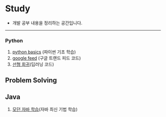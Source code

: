 # Study
* 개발 공부 내용을 정리하는 공간입니다.

* * *

### Python
1. [python basics](https://github.com/jyshine/study/blob/main/python/Python_Basic.ipynb) (파이썬 기초 학습)
2. [google feed](https://github.com/jyshine/study/blob/main/python/google_feed.ipynb) (구글 트랜드 피드 코드)  
3. [선형 회귀](https://github.com/jyshine/study/blob/main/python/linear_regression.ipynb)(딥러닝 코드)

## Problem Solving

## Java
1. [모던 자바 학습](https://github.com/jyshine/study/tree/main/modern_java/src)(자바 최신 기법 학습)

